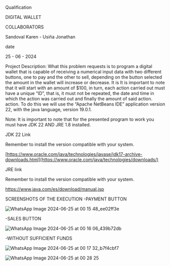 Qualification

DIGITAL WALLET

COLLABORATORS

Sandoval Karen - Usiña Jonathan

date

25 - 06 - 2024

Project Description: What this problem requests is to program a digital wallet that is capable of receiving a numerical input data with two different buttons, one to pay and the other to sell, depending on the button selected the amount in the wallet will increase or decrease. It is It is important to note that it will start with an amount of $100, in turn, each action carried out must have a unique “ID”, that is, it must not be repeated, the date and time in which the action was carried out and finally the amount of said action. action. To do this we will use the “Apache NetBeans IDE” application version 22, with the java language, version 19.0.1.

Note: It is important to note that for the presented program to work you must have JDK 22 AND JRE 1.8 installed.

JDK 22 Link

Remember to install the version compatible with your system.

[https://www.oracle.com/java/technologies/javase/jdk17-archive-downloads.html](https://www.oracle.com/java/technologies/downloads/)

JRE link

Remember to install the version compatible with your system.

https://www.java.com/es/download/manual.jsp

SCREENSHOTS OF THE EXECUTION
-PAYMENT BUTTON  

![WhatsApp Image 2024-06-25 at 00 15 48_ee02ff3e](https://github.com/KarenSandova/Wallet_Project/assets/170487464/e6eecfdc-e017-4178-8fc2-9cf35d780867)

-SALES BUTTON 

![WhatsApp Image 2024-06-25 at 00 16 06_439b72db](https://github.com/KarenSandova/Wallet_Project/assets/170487464/d81ced45-083c-4ccc-b2fb-1ff55d7dee6f)

-WITHOUT SUFFICIENT FUNDS

![WhatsApp Image 2024-06-25 at 00 17 32_b7f4cbf7](https://github.com/KarenSandova/Wallet_Project/assets/170487464/d7fb8081-e98e-426f-bbf2-2f07e34ed4a7)

![WhatsApp Image 2024-06-25 at 00 28 25](https://github.com/KarenSandova/Wallet_Project/assets/170044920/6084670b-9a8e-4f12-a2ef-7b9a54420d32)



